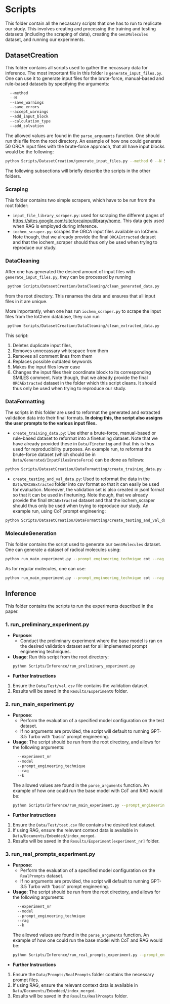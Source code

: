 # Scripts
This folder contain all the necassary scripts that one has to run to replicate our study.
This involves creating and processing the training and testing datasets (including the scraping of data), 
creating the `Gen3Molecules` dataset, and running our experiments.

## DatasetCreation
This folder contains all scripts used to gather the necassary data for inference. The most important file in this folder is
`generate_input_files.py`. One can use it to generate input files for the brute-force, manual-based and rule-based datasets by specifying the arguments:
  ```bash
    --method
    --N
    --save_warnings
    --save_errors
    --accept_warnings
    --add_input_block
    --calculation_type
    --add_solvation
  ```
  The allowed values are found in the `parse_arguments` function. One should run this file from the root directory.
   An example of how one could generate 50 ORCA input files with the brute-force approach, that all have input blocks would be the following:
  ```bash
  python Scripts/DatasetCreation/generate_input_files.py --method 0 --N 50 --add_input_block
  ```

The following subsections will briefly describe the scripts in the other folders.

### Scraping
This folder contains two simple scrapers, which have to be run from the root folder:
- `input_file_library_scraper.py`: used for scraping the different pages of https://sites.google.com/site/orcainputlibrary/home. This data gets used when RAG is employed during inference.
- `iochem_scraper.py`: scrapes the ORCA input files available on IoChem.
Note though, that we already provide the final `ORCAExtracted` dataset and that the iochem_scraper should thus only be used when trying to reproduce our study.

### DataCleaning
After one has generated the desired amount of input files with `generate_input_files.py`, they can be processed by running
 ```bash
  python Scripts/DatasetCreation/DataCleaning/clean_generated_data.py
  ```
from the root directory. This renames the data and ensures that all input files in it are unique.

More importantly, when one has run `iochem_scraper.py` to scrape the input files from the IoChem database, they can run
 ```bash
  python Scripts/DatasetCreation/DataCleaning/clean_extracted_data.py
 ```
This script:
1. Deletes duplicate input files, 
2. Removes unnecassary whitespace from them
3. Removes all comment lines from them
4. Replaces possible outdated keywords
5. Makes the input files lower case 
6. Changes the input files their coordinate block to its corresponding SMILES comment.
Note though, that we already provide the final `ORCAExtracted` dataset in the folder which this script cleans. It should thus only be used when trying to reproduce our study.


### DataFormatting
The scripts in this folder are used to reformat the generated and extracted validation data into their final formats. 
**In doing this, the script also assigns the user prompts to the various input files.**

- `create_training_data.py`: Use either a brute-force, manual-based or rule-based dataset to reformat into a finetuning dataset. Note that we have already provided these in
`Data/Finetuning` and that this is thus used for reproducibility purposes. An example run, to reformat the brute-force dataset (which should be in `Data/Generated/InputFilesBruteForce`) can be done as follows:
```bash
python Scripts/DatasetCreation/DataFormatting/create_training_data.py --prompt_engineering_technique basic --dataset BruteForce
```

- `create_testing_and_val_data.py`: Used to reformat the data in the `Data/ORCAExtracted` folder into csv format so that it can easily be used for evaluation. Moreover, the validation set is also created in jsonl format so that it can be used in finetuning. Note though, that we already provide the final `ORCAExtracted` dataset and that the iochem_scraper should thus only be used when trying to reproduce our study. An example run, using CoT prompt engineering:
```bash
python Scripts/DatasetCreation/DataFormatting/create_testing_and_val_data --prompt_engineering_technique cot
```

### MoleculeGeneration
This folder contains the script used to generate our `Gen3Molecules` dataset.
One can generate a dataset of radical molecules using:

```bash
python run_main_experiment.py --prompt_engineering_technique cot --rag 1 --k 5 
```
As for regular molecules, one can use: 
```bash
python run_main_experiment.py --prompt_engineering_technique cot --rag 1 --k 5 
```

## Inference

This folder contains the scripts to run the experiments described in the paper.

### 1. run_preliminary_experiment.py
- **Purpose**: 
  - Conduct the preliminary experiment where the base model is ran on the desired validation dataset set 
  for all implemented prompt engineering techniques.
- **Usage**:
  Run this script from the root directory:
  ```bash
  python Scripts/Inference/run_preliminary_experiment.py
  ```
- **Further Instructions**
1. Ensure the `Data/Test/val.csv` file contains the validation dataset.
2. Results will be saved in the `Results/Experiment0` folder.

### 2. run_main_experiment.py
- **Purpose**: 
  - Perform the evaluation of a specified model configuration on the test dataset.
  - If no arguments are provided, the script will default to running GPT-3.5 Turbo with 'basic' prompt engineering.
- **Usage**:
  The script should be run from the root directory, and allows for the following arguments:
  ```bash
    --experiment_nr
    --model
    --prompt_engineering_technique 
    --rag
    --k
  ```
  The allowed values are found in the `parse_arguments` function. 
  An example of how one could run the base model with CoT and RAG would be:
  ```bash
  python Scripts/Inference/run_main_experiment.py --prompt_engineering_technique cot --rag 1 --k 5 
  ```
- **Further Instructions**
1. Ensure the `Data/Test/test.csv` file contains the desired test dataset.
2. If using RAG, ensure the relevant context data is available in `Data/Documents/Embedded/index_merged`.
3. Results will be saved in the `Results/Experiment[experiment_nr]` folder.


### 3. run_real_prompts_experiment.py
- **Purpose**: 
  - Perform the evaluation of a specified model configuration on the `RealPrompts` dataset.
  - If no arguments are provided, the script will default to running GPT-3.5 Turbo with 'basic' prompt engineering.
- **Usage**:
  The script should be run from the root directory, and allows for the following arguments:
  ```bash
    --experiment_nr
    --model
    --prompt_engineering_technique 
    --rag
    --k
  ```
  The allowed values are found in the `parse_arguments` function. 
  An example of how one could run the base model with CoT and RAG would be:
  ```bash
  python Scripts/Inference/run_real_prompts_experiment.py --prompt_engineering_technique cot --rag 1 --k 5 
  ```
- **Further Instructions**
1. Ensure the `Data/Prompts/RealPrompts` folder contains the necessary prompt files.
2. If using RAG, ensure the relevant context data is available in `Data/Documents/Embedded/index_merged`.
3. Results will be saved in the `Results/RealPrompts` folder.

